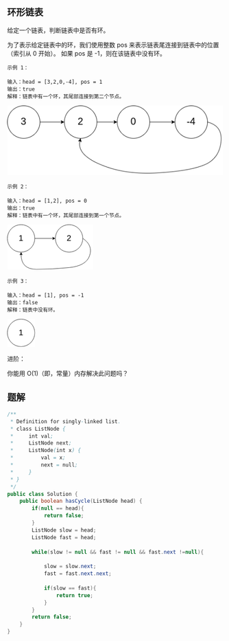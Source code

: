 
## 环形链表

给定一个链表，判断链表中是否有环。

为了表示给定链表中的环，我们使用整数 pos 来表示链表尾连接到链表中的位置（索引从 0 开始）。 如果 pos 是 -1，则在该链表中没有环。

```
示例 1：

输入：head = [3,2,0,-4], pos = 1
输出：true
解释：链表中有一个环，其尾部连接到第二个节点。
```

![](images/141-1.png)

```
示例 2：

输入：head = [1,2], pos = 0
输出：true
解释：链表中有一个环，其尾部连接到第一个节点。
```

![](images/141-2.png)

```
示例 3：

输入：head = [1], pos = -1
输出：false
解释：链表中没有环。
```

![](images/141-3.png)
 

进阶：

你能用 O(1)（即，常量）内存解决此问题吗？

## 题解

```java
/**
 * Definition for singly-linked list.
 * class ListNode {
 *     int val;
 *     ListNode next;
 *     ListNode(int x) {
 *         val = x;
 *         next = null;
 *     }
 * }
 */
public class Solution {
    public boolean hasCycle(ListNode head) {
        if(null == head){
            return false;
        }
        ListNode slow = head;
        ListNode fast = head;

        while(slow != null && fast != null && fast.next !=null){

            slow = slow.next;
            fast = fast.next.next;

            if(slow == fast){
                return true;
            }
        }
        return false;
    }
}
```
